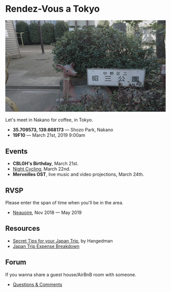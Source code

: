 # Rendez-Vous a Tokyo

<img src='RENDEZVOUS.jpg' width='600'/>

Let's meet in Nakano for coffee, in Tokyo.

- **35.709573, 139.668173** — Shozo Park, Nakano
- **19F10** — March 21st, 2019 9:00am

## Events

- **CBLGH's Birthday**, March 21st.
- [Night Cycling](http://wiki.xxiivv.com/JNC), March 22nd.
- **Merveilles OST**, live music and video projections, March 24th.

## RVSP

Please enter the span of time when you'll be in the area.

- [Neauoire](http://twitter.com/neauoire), Nov 2018 — May 2019

## Resources

- [Secret Tips for your Japan Trip](https://medium.com/@hangedmandesign/secret-and-undocumented-japan-trip-tips-f846fdfcee29), by Hangedman
- [Japan Trip Expense Breakdown](https://medium.com/@Letkma/japan-trip-expense-breakdown-1bb8f3dcac0e)

## Forum

If you wanna share a guest house/AirBnB room with someone.

- [Questions & Comments](https://github.com/merveilles/Resources/issues)
